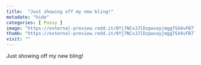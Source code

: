 ```yaml
---
title:  "Just showing off my new bling!"
metadate: "hide"
categories: [ Pussy ]
image: "https://external-preview.redd.it/0Yj7NCvJJlDzpwvayjmgg7SX4vFB7lgIyJf0QG9tkgA.jpg?auto=webp&s=620512fd5d1a5b53be43ce9c44862d761c740acb"
thumb: "https://external-preview.redd.it/0Yj7NCvJJlDzpwvayjmgg7SX4vFB7lgIyJf0QG9tkgA.jpg?width=1080&crop=smart&auto=webp&s=0bcfd394fb8f9a47ce179081031664cfbefa5999"
visit: ""
---
```

Just showing off my new bling!

